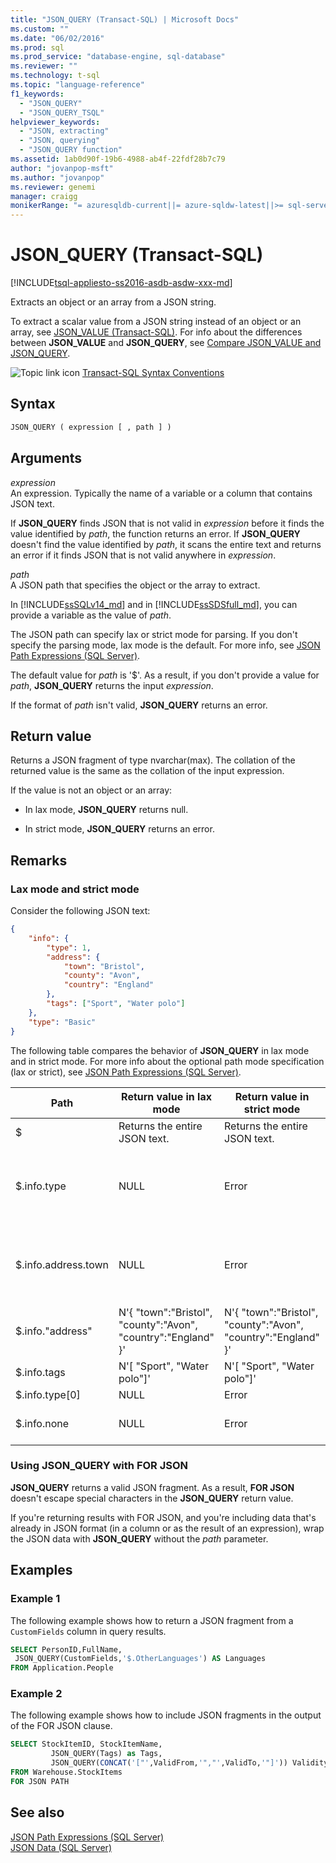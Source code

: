 ```yaml
---
title: "JSON_QUERY (Transact-SQL) | Microsoft Docs"
ms.custom: ""
ms.date: "06/02/2016"
ms.prod: sql
ms.prod_service: "database-engine, sql-database"
ms.reviewer: ""
ms.technology: t-sql
ms.topic: "language-reference"
f1_keywords: 
  - "JSON_QUERY"
  - "JSON_QUERY_TSQL"
helpviewer_keywords: 
  - "JSON, extracting"
  - "JSON, querying"
  - "JSON_QUERY function"
ms.assetid: 1ab0d90f-19b6-4988-ab4f-22fdf28b7c79
author: "jovanpop-msft"
ms.author: "jovanpop"
ms.reviewer: genemi
manager: craigg
monikerRange: "= azuresqldb-current||= azure-sqldw-latest||>= sql-server-2016||>= sql-server-linux-2017||= sqlallproducts-allversions"
---
```

# JSON_QUERY (Transact-SQL)

[!INCLUDE[tsql-appliesto-ss2016-asdb-asdw-xxx-md](../../includes/tsql-appliesto-ss2016-asdb-asdw-xxx-md.md)]

 Extracts an object or an array from a JSON string.  
  
 To extract a scalar value from a JSON string instead of an object or an array, see [JSON_VALUE &#40;Transact-SQL&#41;](../../t-sql/functions/json-value-transact-sql.md). For info about the differences between **JSON_VALUE** and **JSON_QUERY**, see [Compare JSON_VALUE and JSON_QUERY](../../relational-databases/json/validate-query-and-change-json-data-with-built-in-functions-sql-server.md#JSONCompare).  
  
 ![Topic link icon](../../database-engine/configure-windows/media/topic-link.gif "Topic link icon") [Transact-SQL Syntax Conventions](../../t-sql/language-elements/transact-sql-syntax-conventions-transact-sql.md)  
  
## Syntax  
  
```sql  
JSON_QUERY ( expression [ , path ] )  
```  
  
## Arguments

 *expression*  
 An expression. Typically the name of a variable or a column that contains JSON text.  
  
 If **JSON_QUERY** finds JSON that is not valid in *expression* before it finds the value identified by *path*, the function returns an error. If **JSON_QUERY** doesn't find the value identified by *path*, it scans the entire text and returns an error if it finds JSON that is not valid anywhere in *expression*.  
  
 *path*  
 A JSON path that specifies the object or the array to extract.

In [!INCLUDE[ssSQLv14_md](../../includes/sssqlv14-md.md)] and in [!INCLUDE[ssSDSfull_md](../../includes/sssdsfull-md.md)], you can provide a variable as the value of *path*.

The JSON path can specify lax or strict mode for parsing. If you don't specify the parsing mode, lax mode is the default. For more info, see [JSON Path Expressions &#40;SQL Server&#41;](../../relational-databases/json/json-path-expressions-sql-server.md).  

The default value for *path* is '$'. As a result, if you don't provide a value for *path*, **JSON_QUERY** returns the input *expression*.

If the format of *path* isn't valid, **JSON_QUERY** returns an error.  
  
## Return value

 Returns a JSON fragment of type nvarchar(max). The collation of the returned value is the same as the collation of the input expression.  
  
 If the value is not an object or an array:  
  
- In lax mode, **JSON_QUERY** returns null.  
  
- In strict mode, **JSON_QUERY** returns an error.  
  
## Remarks  

### Lax mode and strict mode

 Consider the following JSON text:  
  
```json  
{
	"info": {
		"type": 1,
		"address": {
			"town": "Bristol",
			"county": "Avon",
			"country": "England"
		},
		"tags": ["Sport", "Water polo"]
	},
	"type": "Basic"
} 
```  
  
 The following table compares the behavior of **JSON_QUERY** in lax mode and in strict mode. For more info about the optional path mode specification (lax or strict), see [JSON Path Expressions &#40;SQL Server&#41;](../../relational-databases/json/json-path-expressions-sql-server.md).  
  
|Path|Return value in lax mode|Return value in strict mode|More info|  
|----------|------------------------------|---------------------------------|---------------|  
|$|Returns the entire JSON text.|Returns the entire JSON text.|N/a|  
|$.info.type|NULL|Error|Not an object or array.<br /><br /> Use **JSON_VALUE** instead.|  
|$.info.address.town|NULL|Error|Not an object or array.<br /><br /> Use **JSON_VALUE** instead.|  
|$.info."address"|N'{ "town":"Bristol", "county":"Avon", "country":"England" }'|N'{ "town":"Bristol", "county":"Avon", "country":"England" }'|N/a|  
|$.info.tags|N'[ "Sport", "Water polo"]'|N'[ "Sport", "Water polo"]'|N/a|  
|$.info.type[0]|NULL|Error|Not an array.|  
|$.info.none|NULL|Error|Property does not exist.|  

### Using JSON_QUERY with FOR JSON

**JSON_QUERY** returns a valid JSON fragment. As a result, **FOR JSON** doesn't escape special characters in the **JSON_QUERY** return value.

If you're returning results with FOR JSON, and you're including data that's already in JSON format (in a column or as the result of an expression), wrap the JSON data with **JSON_QUERY** without the *path* parameter.

## Examples  
  
### Example 1

 The following example shows how to return a JSON fragment from a `CustomFields` column in query results.  
  
```sql  
SELECT PersonID,FullName,
 JSON_QUERY(CustomFields,'$.OtherLanguages') AS Languages
FROM Application.People
```  
  
### Example 2

The following example shows how to include JSON fragments in the output of the FOR JSON clause.  
  
```sql  
SELECT StockItemID, StockItemName,
         JSON_QUERY(Tags) as Tags,
         JSON_QUERY(CONCAT('["',ValidFrom,'","',ValidTo,'"]')) ValidityPeriod
FROM Warehouse.StockItems
FOR JSON PATH
```  
  
## See also

 [JSON Path Expressions &#40;SQL Server&#41;](../../relational-databases/json/json-path-expressions-sql-server.md)   
 [JSON Data &#40;SQL Server&#41;](../../relational-databases/json/json-data-sql-server.md)  
